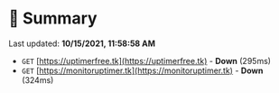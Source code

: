 # 📖 Summary
Last updated: **10/15/2021, 11:58:58 AM**

- `GET` [https://uptimerfree.tk](https://uptimerfree.tk) - **Down** (295ms)
- `GET` [https://monitoruptimer.tk](https://monitoruptimer.tk) - **Down** (324ms)
